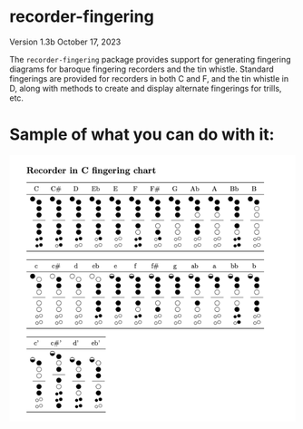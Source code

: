 # recorder-fingering

Version 1.3b October 17, 2023

The `recorder-fingering` package provides support for generating fingering diagrams for baroque fingering recorders and the tin whistle. Standard fingerings are provided for recorders in both C and F, and the tin whistle in D, along with methods to create and display alternate fingerings for trills, etc.

# Sample of what you can do with it:

![Fingering chart](recorder-fingering-RecorderInCchart.png)
